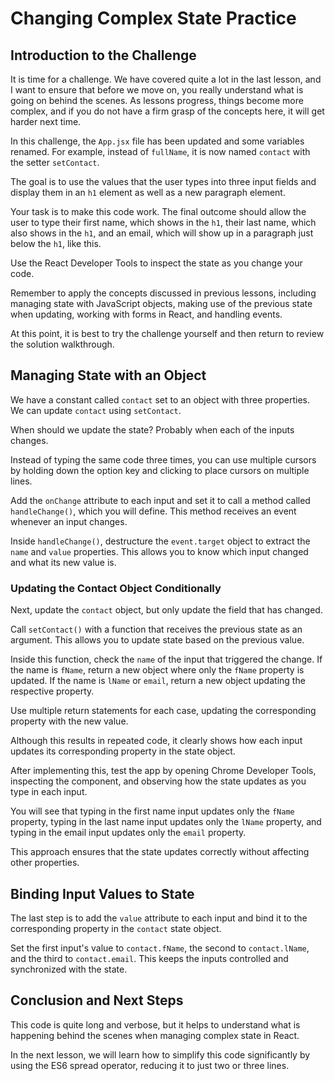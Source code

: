 # Changing Complex State Practice

## Introduction to the Challenge

It is time for a challenge. We have covered quite a lot in the last lesson, and I want to ensure that before we move on, you really understand what is going on behind the scenes. As lessons progress, things become more complex, and if you do not have a firm grasp of the concepts here, it will get harder next time.

In this challenge, the `App.jsx` file has been updated and some variables renamed. For example, instead of `fullName`, it is now named `contact` with the setter `setContact`.

The goal is to use the values that the user types into three input fields and display them in an `h1` element as well as a new paragraph element.

Your task is to make this code work. The final outcome should allow the user to type their first name, which shows in the `h1`, their last name, which also shows in the `h1`, and an email, which will show up in a paragraph just below the `h1`, like this.

Use the React Developer Tools to inspect the state as you change your code.

Remember to apply the concepts discussed in previous lessons, including managing state with JavaScript objects, making use of the previous state when updating, working with forms in React, and handling events.

At this point, it is best to try the challenge yourself and then return to review the solution walkthrough.

## Managing State with an Object

We have a constant called `contact` set to an object with three properties. We can update `contact` using `setContact`.

When should we update the state? Probably when each of the inputs changes.

Instead of typing the same code three times, you can use multiple cursors by holding down the option key and clicking to place cursors on multiple lines.

Add the `onChange` attribute to each input and set it to call a method called `handleChange()`, which you will define. This method receives an event whenever an input changes.

Inside `handleChange()`, destructure the `event.target` object to extract the `name` and `value` properties. This allows you to know which input changed and what its new value is.

### Updating the Contact Object Conditionally

Next, update the `contact` object, but only update the field that has changed.

Call `setContact()` with a function that receives the previous state as an argument. This allows you to update state based on the previous value.

Inside this function, check the `name` of the input that triggered the change. If the name is `fName`, return a new object where only the `fName` property is updated. If the name is `lName` or `email`, return a new object updating the respective property.

Use multiple return statements for each case, updating the corresponding property with the new value.

Although this results in repeated code, it clearly shows how each input updates its corresponding property in the state object.

After implementing this, test the app by opening Chrome Developer Tools, inspecting the component, and observing how the state updates as you type in each input.

You will see that typing in the first name input updates only the `fName` property, typing in the last name input updates only the `lName` property, and typing in the email input updates only the `email` property.

This approach ensures that the state updates correctly without affecting other properties.

## Binding Input Values to State

The last step is to add the `value` attribute to each input and bind it to the corresponding property in the `contact` state object.

Set the first input's value to `contact.fName`, the second to `contact.lName`, and the third to `contact.email`. This keeps the inputs controlled and synchronized with the state.

## Conclusion and Next Steps

This code is quite long and verbose, but it helps to understand what is happening behind the scenes when managing complex state in React.

In the next lesson, we will learn how to simplify this code significantly by using the ES6 spread operator, reducing it to just two or three lines.
